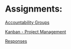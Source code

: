 # Assignments:

[Accountability Groups](accountability_group.md) 

[Kanban - Project Management](personal_kanban.md)

[Responses](responses.md)

